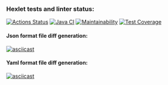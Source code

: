 ### Hexlet tests and linter status:
[![Actions Status](https://github.com/DaniilDeFacto/java-project-71/workflows/hexlet-check/badge.svg)](https://github.com/DaniilDeFacto/java-project-71/actions)
[![Java CI](https://github.com/DaniilDeFacto/java-project-71/actions/workflows/main.yml/badge.svg)](https://github.com/DaniilDeFacto/java-project-71/actions/workflows/main.yml)
[![Maintainability](https://api.codeclimate.com/v1/badges/fc90c6c62e6b1cc89388/maintainability)](https://codeclimate.com/github/DaniilDeFacto/java-project-71/maintainability)
[![Test Coverage](https://api.codeclimate.com/v1/badges/fc90c6c62e6b1cc89388/test_coverage)](https://codeclimate.com/github/DaniilDeFacto/java-project-71/test_coverage)
#### Json format file diff generation:
[![asciicast](https://asciinema.org/a/606192.svg)](https://asciinema.org/a/606192)
#### Yaml format file diff generation:
[![asciicast](https://asciinema.org/a/606193.svg)](https://asciinema.org/a/606193)